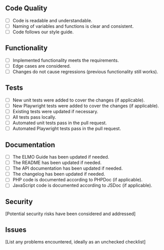 ## Code Quality
- [ ] Code is readable and understandable.
- [ ] Naming of variables and functions is clear and consistent.
- [ ] Code follows our style guide.

## Functionality
- [ ] Implemented functionality meets the requirements.
- [ ] Edge cases are considered.
- [ ] Changes do not cause regressions (previous functionality still works).

## Tests
- [ ] New unit tests were added to cover the changes (if applicable).
- [ ] New Playwright tests were added to cover the changes (if applicable).
- [ ] Existing tests were updated if necessary.
- [ ] All tests pass locally.
- [ ] Automated unit tests pass in the pull request.
- [ ] Automated Playwright tests pass in the pull request.

## Documentation
- [ ] The ELMO Guide has been updated if needed.
- [ ] The README has been updated if needed.
- [ ] The API documentation has been updated if needed.
- [ ] The changelog has been updated if needed.
- [ ] PHP code is documented according to PHPDoc (if applicable).
- [ ] JavaScript code is documented according to JSDoc (if applicable).

## Security
[Potential security risks have been considered and addressed]

## Issues
[List any problems encountered, ideally as an unchecked checklist]